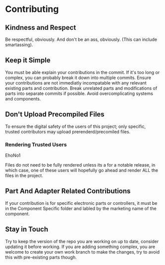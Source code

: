 # Contributing

## Kindness and Respect
Be respectful, obviously. And don't be an ass, obviously. (This can include smartassing).

## Keep it Simple
You must be able explain your contributions in the commit. If it's too long or complex, you can probably break it down into multiple commits.
Ensure your contributions are not immediatly incompatable with any relevant existing parts and contribution.
Break unrelated parts and modifications of parts into separate commits if possible.
Avoid overcomplicating systems and components.

## Don't Upload Precompiled Files
To ensure the digital safety of the users of this project; only specific, trusted contributors may upload prerenderd/precomiled files.

### Rendering Trusted Users

EhoNo1

Files do not need to be fully rendered unless its a for a notable release, in which case, one of these users will hopefully go ahead and render ALL the files in the project.

## Part And Adapter Related Contributions
If your contribution is for specific electronic parts or controllers, it must be in the Component Specific folder and labled by the marketing name of the component.

## Stay in Touch
Try to keep the version of the repo you are working on up to date, consider updating it before working.
If you are adding something complex, you are welcome to create your own work branch to make the changes, try to avoid this with pre-existing parts though.
